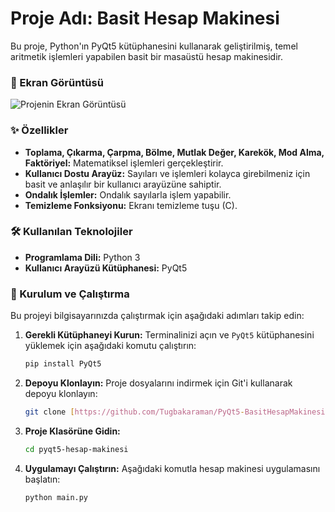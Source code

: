 # Proje Adı: Basit Hesap Makinesi

Bu proje, Python'ın PyQt5 kütüphanesini kullanarak geliştirilmiş, temel aritmetik işlemleri yapabilen basit bir masaüstü hesap makinesidir.

### 📸 Ekran Görüntüsü

![Projenin Ekran Görüntüsü](c:/Users/user/Pictures/Screenshots)

### ✨ Özellikler

- **Toplama, Çıkarma, Çarpma, Bölme, Mutlak Değer, Karekök, Mod Alma, Faktöriyel:** Matematiksel işlemleri gerçekleştirir.
- **Kullanıcı Dostu Arayüz:** Sayıları ve işlemleri kolayca girebilmeniz için basit ve anlaşılır bir kullanıcı arayüzüne sahiptir.
- **Ondalık İşlemler:** Ondalık sayılarla işlem yapabilir.
- **Temizleme Fonksiyonu:** Ekranı temizleme tuşu (C).

### 🛠 Kullanılan Teknolojiler

- **Programlama Dili:** Python 3
- **Kullanıcı Arayüzü Kütüphanesi:** PyQt5

### 🚀 Kurulum ve Çalıştırma

Bu projeyi bilgisayarınızda çalıştırmak için aşağıdaki adımları takip edin:

1.  **Gerekli Kütüphaneyi Kurun:**
    Terminalinizi açın ve `PyQt5` kütüphanesini yüklemek için aşağıdaki komutu çalıştırın:

    ```bash
    pip install PyQt5
    ```

2.  **Depoyu Klonlayın:**
    Proje dosyalarını indirmek için Git'i kullanarak depoyu klonlayın:

    ```bash
    git clone [https://github.com/Tugbakaraman/PyQt5-BasitHesapMakinesi.git](https://github.com/Tugbakaraman/PyQt5-BasitHesapMakinesi.git)
    ```

3.  **Proje Klasörüne Gidin:**

    ```bash
    cd pyqt5-hesap-makinesi
    ```

4.  **Uygulamayı Çalıştırın:**
    Aşağıdaki komutla hesap makinesi uygulamasını başlatın:
    ```bash
    python main.py
    ```

